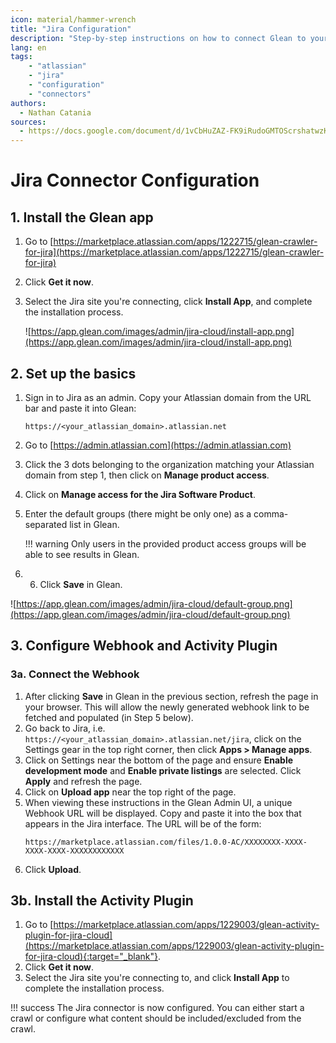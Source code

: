 ```yaml
---
icon: material/hammer-wrench
title: "Jira Configuration"
description: "Step-by-step instructions on how to connect Glean to your Jira instance."
lang: en
tags:
    - "atlassian"
    - "jira"
    - "configuration"
    - "connectors"
authors:
  - Nathan Catania
sources:
  - https://docs.google.com/document/d/1vCbHuZAZ-FK9iRudoGMTOScrshatwzKpPih7ZNmenw8/edit
---
```



# Jira Connector Configuration

## 1. Install the Glean app
1. Go to [https://marketplace.atlassian.com/apps/1222715/glean-crawler-for-jira](https://marketplace.atlassian.com/apps/1222715/glean-crawler-for-jira)
2. Click **Get it now**.
3. Select the Jira site you're connecting, click **Install App**, and complete the installation process.
    
    ![https://app.glean.com/images/admin/jira-cloud/install-app.png](https://app.glean.com/images/admin/jira-cloud/install-app.png)

## 2. Set up the basics
1. Sign in to Jira as an admin. Copy your Atlassian domain from the URL bar and paste it into Glean:
    ```
    https://<your_atlassian_domain>.atlassian.net
    ```

2. Go to [https://admin.atlassian.com](https://admin.atlassian.com)

3. Click the 3 dots belonging to the organization matching your Atlassian domain from step 1, then click on **Manage product access**.
4. Click on **Manage access for the Jira Software Product**.
5. Enter the default groups (there might be only one) as a comma-separated list in Glean.
    
    !!! warning
        Only users in the provided product access groups will be able to see results in Glean.

6. 6. Click **Save** in Glean.

![https://app.glean.com/images/admin/jira-cloud/default-group.png](https://app.glean.com/images/admin/jira-cloud/default-group.png)

## 3. Configure Webhook and Activity Plugin
### 3a. Connect the Webhook
1. After clicking **Save** in Glean in the previous section, refresh the page in your browser. This will allow the newly generated webhook link to be fetched and populated (in Step 5 below).
2. Go back to Jira, i.e. `https://<your_atlassian_domain>.atlassian.net/jira`, click on the Settings gear in the top right corner, then click **Apps > Manage apps**.
3. Click on Settings near the bottom of the page and ensure **Enable development mode**  and **Enable private listings** are selected. Click **Apply** and refresh the page.
4. Click on **Upload app** near the top right of the page.
5. When viewing these instructions in the Glean Admin UI, a unique Webhook URL will be displayed. Copy and paste it into the box that appears in the Jira interface. The URL will be of the form:
    ```
    https://marketplace.atlassian.com/files/1.0.0-AC/XXXXXXXX-XXXX-XXXX-XXXX-XXXXXXXXXXXX
    ```
6. Click **Upload**.

## 3b. Install the Activity Plugin
1. Go to [https://marketplace.atlassian.com/apps/1229003/glean-activity-plugin-for-jira-cloud](https://marketplace.atlassian.com/apps/1229003/glean-activity-plugin-for-jira-cloud){:target="_blank"}.
2. Click **Get it now**.
3. Select the Jira site you're connecting to, and click **Install App** to complete the installation process.

!!! success
    The Jira connector is now configured. You can either start a crawl or configure what content should be included/excluded from the crawl.